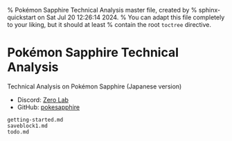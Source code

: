 % Pokémon Sapphire Technical Analysis master file, created by
% sphinx-quickstart on Sat Jul 20 12:26:14 2024.
% You can adapt this file completely to your liking, but it should at least
% contain the root `toctree` directive.

# Pokémon Sapphire Technical Analysis

Technical Analysis on Pokémon Sapphire (Japanese version)

* Discord: [Zero Lab](https://discord.gg/cRJVSx8Z)
* GitHub: [pokesapphire](https://github.com/Decamark/pokesapphire)

```{toctree}
getting-started.md
saveblock1.md
todo.md
```
